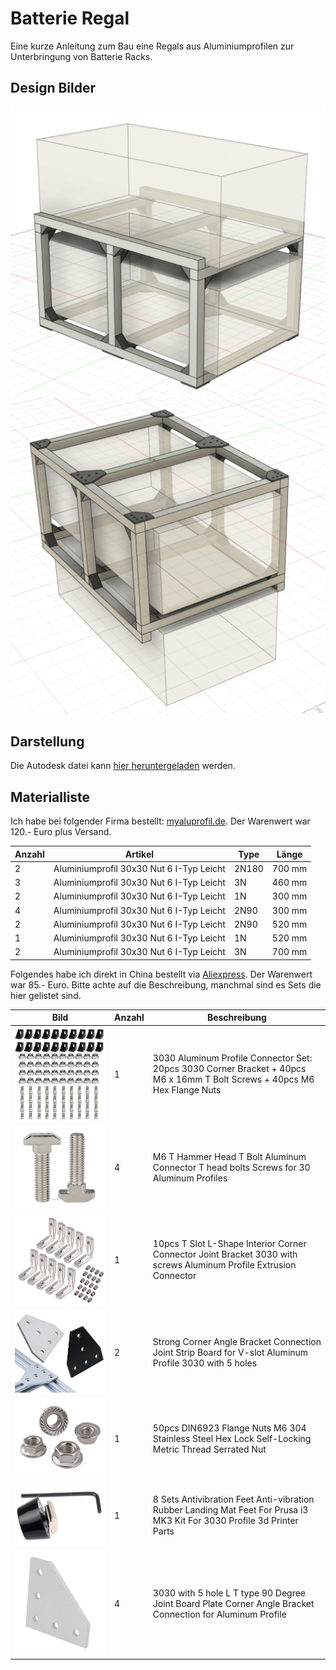 # Batterie Regal

Eine kurze Anleitung zum Bau eine Regals aus Aluminiumprofilen zur Unterbringung von Batterie Racks.

## Design Bilder

![](./Aufbau_Frontal.png)
![](./Aufbau_von_unten.png)

## Darstellung 

Die Autodesk datei kann [hier heruntergeladen][f3d] werden.


## Materialliste

Ich habe bei folgender Firma bestellt: [myaluprofil.de][myaluprofil]. Der Warenwert war 120.- Euro plus Versand.

| Anzahl | Artikel                                  | Type  | Länge  |
|--------|------------------------------------------|-------|--------|
| 2      | Aluminiumprofil 30x30 Nut 6 I-Typ Leicht | 2N180 | 700 mm |
| 3      | Aluminiumprofil 30x30 Nut 6 I-Typ Leicht | 3N    | 460 mm |
| 2      | Aluminiumprofil 30x30 Nut 6 I-Typ Leicht | 1N    | 300 mm |
| 4      | Aluminiumprofil 30x30 Nut 6 I-Typ Leicht | 2N90  | 300 mm |
| 2      | Aluminiumprofil 30x30 Nut 6 I-Typ Leicht | 2N90  | 520 mm |
| 1      | Aluminiumprofil 30x30 Nut 6 I-Typ Leicht | 1N    | 520 mm |
| 2      | Aluminiumprofil 30x30 Nut 6 I-Typ Leicht | 3N    | 700 mm |

Folgendes habe ich direkt in China bestellt via [Aliexpress][aliexpress]. Der Warenwert war 85.- Euro. Bitte achte auf die Beschreibung, manchmal sind es Sets die hier gelistet sind.

| Bild                                                                      | Anzahl | Beschreibung                                                                                                              |
|---------------------------------------------------------------------------|--------|---------------------------------------------------------------------------------------------------------------------------|
| ![Aluminum Profile Connector Set](./Produktbilder/connector_set.png)      | 1      | 3030 Aluminum Profile Connector Set: 20pcs 3030 Corner Bracket + 40pcs M6 x 16mm T Bolt Screws + 40pcs M6 Hex Flange Nuts |
| ![M6 T Hammer Head Bolt](./Produktbilder/t_hammer_head.png)               | 4      | M6 T Hammer Head T Bolt Aluminum Connector T head bolts Screws for 30 Aluminum Profiles                                   |
| ![T Slot L-Shape Corner Connector](./Produktbilder/l-shape_connector.png) | 1      | 10pcs T Slot L-Shape Interior Corner Connector Joint Bracket 3030 with screws Aluminum Profile Extrusion Connector        |
| ![Corner Angle Bracket Joint](./Produktbilder/corner_angle_bracket.png)   | 2      | Strong Corner Angle Bracket Connection Joint Strip Board for V-slot Aluminum Profile 3030 with 5 holes                    |
| ![Flange Nuts M6](./Produktbilder/m6_flange_nuts.png)                     | 1      | 50pcs DIN6923 Flange Nuts M6 304 Stainless Steel Hex Lock Self-Locking Metric Thread Serrated Nut                         |
| ![Antivibration Feet](./Produktbilder/antivibration_feet.png)             | 1      | 8 Sets Antivibration Feet Anti-vibration Rubber Landing Mat Feet For Prusa i3 MK3 Kit For 3030 Profile 3d Printer Parts   |
| ![90 Degree Joint Board](./Produktbilder/90_degree_joint.png)             | 4      | 3030 with 5 hole L T type 90 Degree Joint Board Plate Corner Angle Bracket Connection for Aluminum Profile                |

[myaluprofil]: https://www.myaluprofil.de
[aliexpress]: https://www.aliexpress.com
[f3d]: BatteryRackV4.f3d
